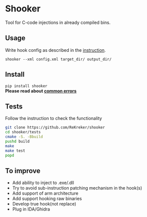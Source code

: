 # Shooker
Tool for C-code injections in already compiled bins.

## Usage
Write hook config as described in the [instruction](https://github.com/ReKreker/shooker/blob/master/docs/hooks%20xml.md).

```shooker --xml config.xml target_dir/ output_dir/```

## Install
```pip install shooker```<br />
**Please read about [common errors](https://github.com/ReKreker/shooker/blob/master/docs/common%20errors.md)**

## Tests
Follow the instruction to check the functionality
```bash
git clone https://github.com/ReKreker/shooker
cd shooker/tests
cmake -S. -Bbuild
pushd build
make
make test
popd
```

## To improve
- Add ability to inject to .exe/.dll
- Try to avoid sub-instruction patching mechanism in the hook(s)
- Add support of arm architecture
- Add support hooking raw binaries
- Develop true hook(not replace)
- Plug in IDA/Ghidra

